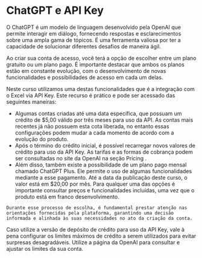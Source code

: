 # ChatGPT e API Key

O ChatGPT é um modelo de linguagem desenvolvido pela OpenAI que permite interagir em diálogo, fornecendo respostas e esclarecimentos sobre uma ampla gama de tópicos. É uma ferramenta valiosa por ter a capacidade de solucionar diferentes desafios de maneira ágil.

Ao criar sua conta de acesso, você terá a opção de escolher entre um plano gratuito ou um plano pago. É importante destacar que ambos os planos estão em constante evolução, com o desenvolvimento de novas funcionalidades e possibilidades de acesso em cada um delas.

Neste curso utilizamos uma destas funcionalidades que é a integração com o Excel via API Key. Este recurso é prático e pode ser acessado das seguintes maneiras:

- Algumas contas criadas até uma data específica, que possuam um crédito de $5,00 válido por três meses para uso da API. As contas mais recentes já não possuem esta cota liberada, no entanto essas configurações podem mudar a cada momento de acordo com a evolução do produto.
- Após o término do crédito inicial, é possível recarregar novos valores de crédito para uso da API Key. As tarifas e as formas de cobrança podem ser consultadas no site da OpenAI na seção Pricing .
- Além disso, também existe a possibilidade de um plano pago mensal chamado ChatGPT Plus. Ele permite o uso de algumas funcionalidades mediante a esse pagamento. Até a data da publicação deste curso, o valor está em $20,00 por mês.
Para qualquer uma das opções é importante consultar preços e funcionalidades incluídas, uma vez que o produto está em franco desenvolvimento.

```
Durante esse processo de escolha, é fundamental prestar atenção nas orientações fornecidas pela plataforma, garantindo uma decisão informada e alinhada às suas necessidades no ato da criação da conta.
```

Caso utilize a versão de depósito de crédito para uso da API Key, vale à pena configurar os limites máximos de crédito a serem utilizados para evitar surpresas desagradáveis. Utilize a página da OpenAI para consultar e ajustar os limites da sua conta.
